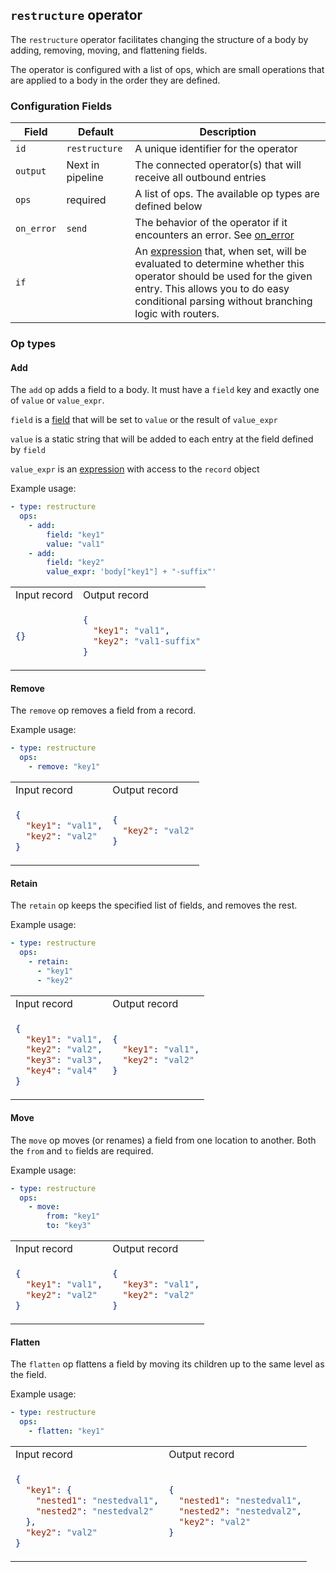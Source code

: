 ## `restructure` operator

The `restructure` operator facilitates changing the structure of a body by adding, removing, moving, and flattening fields.

The operator is configured with a list of ops, which are small operations that are applied to a body in the order
they are defined.

### Configuration Fields

| Field      | Default          | Description                                                                                                                                                                                                                              |
| ---        | ---              | ---                                                                                                                                                                                                                                      |
| `id`       | `restructure`    | A unique identifier for the operator                                                                                                                                                                                                     |
| `output`   | Next in pipeline | The connected operator(s) that will receive all outbound entries                                                                                                                                                                         |
| `ops`      | required         | A list of ops. The available op types are defined below                                                                                                                                                                                  |
| `on_error` | `send`           | The behavior of the operator if it encounters an error. See [on_error](/docs/types/on_error.md)                                                                                                                                          |
| `if`       |                  | An [expression](/docs/types/expression.md) that, when set, will be evaluated to determine whether this operator should be used for the given entry. This allows you to do easy conditional parsing without branching logic with routers. |

### Op types

#### Add

The `add` op adds a field to a body. It must have a `field` key and exactly one of `value` or `value_expr`.

`field` is a [field](/docs/types/field.md) that will be set to `value` or the result of `value_expr`

`value` is a static string that will be added to each entry at the field defined by `field`

`value_expr` is an [expression](/docs/types/expression.md) with access to the `record` object

Example usage:
```yaml
- type: restructure
  ops:
    - add:
        field: "key1"
        value: "val1"
    - add:
        field: "key2"
        value_expr: 'body["key1"] + "-suffix"'
```

<table>
<tr><td> Input record </td> <td> Output record </td></tr>
<tr>
<td>

```json
{}
```

</td>
<td>

```json
{
  "key1": "val1",
  "key2": "val1-suffix"
}
```

</td>
</tr>
</table>

#### Remove

The `remove` op removes a field from a record.

Example usage:
```yaml
- type: restructure
  ops:
    - remove: "key1"
```

<table>
<tr><td> Input record </td> <td> Output record </td></tr>
<tr>
<td>

```json
{
  "key1": "val1",
  "key2": "val2"
}
```

</td>
<td>

```json
{
  "key2": "val2"
}
```

</td>
</tr>
</table>

#### Retain

The `retain` op keeps the specified list of fields, and removes the rest.

Example usage:
```yaml
- type: restructure
  ops:
    - retain:
      - "key1"
      - "key2"
```

<table>
<tr><td> Input record </td> <td> Output record </td></tr>
<tr>
<td>

```json
{
  "key1": "val1",
  "key2": "val2",
  "key3": "val3",
  "key4": "val4"
}
```

</td>
<td>

```json
{
  "key1": "val1",
  "key2": "val2"
}
```

</td>
</tr>
</table>

#### Move

The `move` op moves (or renames) a field from one location to another. Both the `from` and `to` fields are required.

Example usage:
```yaml
- type: restructure
  ops:
    - move:
        from: "key1"
        to: "key3"
```

<table>
<tr><td> Input record </td> <td> Output record </td></tr>
<tr>
<td>

```json
{
  "key1": "val1",
  "key2": "val2"
}
```

</td>
<td>

```json
{
  "key3": "val1",
  "key2": "val2"
}
```

</td>
</tr>
</table>

#### Flatten

The `flatten` op flattens a field by moving its children up to the same level as the field.

Example usage:
```yaml
- type: restructure
  ops:
    - flatten: "key1"
```

<table>
<tr><td> Input record </td> <td> Output record </td></tr>
<tr>
<td>

```json
{
  "key1": {
    "nested1": "nestedval1",
    "nested2": "nestedval2"
  },
  "key2": "val2"
}
```

</td>
<td>

```json
{
  "nested1": "nestedval1",
  "nested2": "nestedval2",
  "key2": "val2"
}
```

</td>
</tr>
</table>
